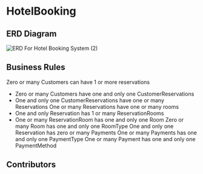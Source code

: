 # HotelBooking

## ERD Diagram
![ERD For Hotel Booking System (2)](https://user-images.githubusercontent.com/122435537/220911242-bb077161-172f-4317-8d71-6da02d970b35.png)

## Business Rules
Zero or many Customers can have 1 or more reservations
  - Zero or many Customers have one and only one CustomerReservations
  - One and only one CustomerReservations have one or many Reservations
One or many Reservations have one or many rooms
  - One and only Reservation has 1 or many ReservationRooms
  - One or many ReservationRoom has one and only one Room
Zero or many Room has one and only one RoomType
One and only one Reservation has zero or many Payments
One or many Payments has one and only one PaymentType
One or many Payment has one and only one PaymentMethod

## Contributors
